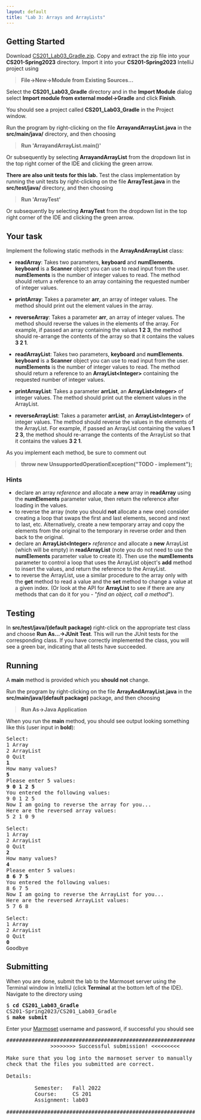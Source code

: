 ```yaml
---
layout: default
title: "Lab 3: Arrays and ArrayLists"
---
```


## Getting Started

Download [CS201\_Lab03\_Gradle.zip](CS201_Lab03_Gradle.zip). Copy and extract the zip file into your **CS201-Spring2023** directory. Import it into your **CS201-Spring2023** IntelliJ project using

> **File&rarr;New&rarr;Module from Existing Sources...**

Select the **CS201\_Lab03\_Gradle** directory and in the **Import Module** dialog select **Import module from external model&rarr;Gradle** and click **Finish**.

You should see a project called **CS201\_Lab03\_Gradle** in the Project window.

Run the program by right-clicking on the file **ArrayandArrayList.java** in the **src/main/java/** directory, and then choosing

> **Run 'ArrayandArrayList.main()'**

Or subsequently by selecting **ArrayandArrayList** from the dropdown list in the top right corner of the IDE and clicking the green arrow.

**There are also unit tests for this lab.** Test the class implementation by running the unit tests by right-clicking on the file **ArrayTest.java** in the **src/test/java/** directory, and then choosing

> **Run 'ArrayTest'**

Or subsequently by selecting **ArrayTest** from the dropdown list in the top right corner of the IDE and clicking the green arrow.

## Your task

Implement the following static methods in the **ArrayAndArrayList** class:

-   **readArray**: Takes two parameters, **keyboard** and **numElements**. **keyboard** is a **Scanner** object you can use to read input from the user. **numElements** is the number of integer values to read. The method should return a reference to an array containing the requested number of integer values.

-   **printArray**: Takes a parameter **arr**, an array of integer values. The method should print out the element values in the array.

-   **reverseArray**: Takes a parameter **arr**, an array of integer values. The method should reverse the values in the elements of the array. For example, if passed an array containing the values **1 2 3**, the method should re-arrange the contents of the array so that it contains the values **3 2 1**.

-   **readArrayList**: Takes two parameters, **keyboard** and **numElements**. **keyboard** is a **Scanner** object you can use to read input from the user. **numElements** is the number of integer values to read. The method should return a reference to an **ArrayList\<Integer\>** containing the requested number of integer values.

-   **printArrayList**: Takes a parameter **arrList**, an **ArrayList\<Integer\>** of integer values. The method should print out the element values in the ArrayList.

-   **reverseArrayList**: Takes a parameter **arrList**, an **ArrayList\<Integer\>** of integer values. The method should reverse the values in the elements of the ArrayList. For example, if passed an ArrayList containing the values **1 2 3**, the method should re-arrange the contents of the ArrayList so that it contains the values **3 2 1**.

As you implement each method, be sure to comment out

> **throw new UnsupportedOperationException("TODO - implement");**

### Hints

-   declare an array *reference* and allocate a **new** array in **readArray** using the **numElements** parameter value, then return the reference after loading in the values.
-   to reverse the array (note you should **not** allocate a new one) consider creating a loop that swaps the first and last elements, second and next to last, etc. Alternatively, create a new temporary array and copy the elements from the original to the temporary in reverse order and then back to the original.
-   declare an **ArrayList\<Integer\>** *reference* and allocate a **new** ArrayList (which will be empty) in **readArrayList** (note you do not need to use the **numElements** parameter value to create it). Then use the **numElements** parameter to control a loop that uses the ArrayList object's **add** method to insert the values, and return the reference to the ArrayList.
-   to reverse the ArrayList, use a similar procedure to the array only with the **get** method to read a value and the **set** method to change a value at a given index. (Or look at the API for **ArrayList** to see if there are any methods that can do it for you - "*find an object, call a method*").

## Testing

In **src/test/java/(default package)** right-click on the appropriate test class and choose **Run As...&rarr;JUnit Test**. This will run the JUnit tests for the corresponding class. If you have correctly implemented the class, you will see a green bar, indicating that all tests have succeeded.

## Running

A **main** method is provided which you **should not** change. 

Run the program by right-clicking on the file **ArrayAndArrayList.java** in the **src/main/java/(default package)** package, and then choosing

> **Run As&rarr;Java Application**

When you run the **main** method, you should see output looking something like this (user input in **bold**):

<pre>
Select:
1 Array
2 ArrayList
0 Quit
<b>1</b>
How many values? 
<b>5</b>
Please enter 5 values:
<b>9 0 1 2 5</b>
You entered the following values:
9 0 1 2 5 
Now I am going to reverse the array for you...
Here are the reversed array values:
5 2 1 0 9 

Select:
1 Array
2 ArrayList
0 Quit
<b>2</b>
How many values? 
<b>4</b>
Please enter 5 values:
<b>8 6 7 5</b>
You entered the following values:
8 6 7 5
Now I am going to reverse the ArrayList for you...
Here are the reversed ArrayList values:
5 7 6 8 

Select:
1 Array
2 ArrayList
0 Quit
<b>0</b>
Goodbye
</pre>

## Submitting

When you are done, submit the lab to the Marmoset server using the Terminal window in IntelliJ (click **Terminal** at the bottom left of the IDE). Navigate to the directory using

<pre>
$ <b>cd CS201_Lab03_Gradle</b>
CS201-Spring2023/CS201_Lab03_Gradle
$ <b>make submit</b>
</pre>

Enter your [Marmoset](https://cs.ycp.edu/marmoset) username and password, if successful you should see

<pre>
######################################################################
              >>>>>>>> Successful submission! <<<<<<<<<

Make sure that you log into the marmoset server to manually
check that the files you submitted are correct.

Details:

         Semester:   Fall 2022
         Course:     CS 201
         Assignment: lab03

######################################################################
</pre>
